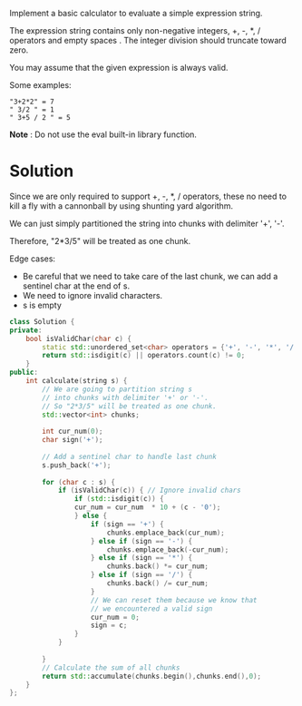 Implement a basic calculator to evaluate a simple expression string.

The expression string contains only non-negative integers, +, -, *, / operators and empty spaces . The integer division should truncate toward zero.

You may assume that the given expression is always valid.

Some examples:

```
"3+2*2" = 7
" 3/2 " = 1
" 3+5 / 2 " = 5
```

__Note__ : Do not use the eval built-in library function.

# Solution

Since we are only required to support  +, -, *, / operators, these no need to kill a fly with a cannonball by using shunting yard algorithm.

We can just simply partitioned the string into chunks with delimiter '+', '-'.

Therefore, "2*3/5" will be treated as one chunk.

Edge cases:

* Be careful that we need to take care of the last chunk, we can add a sentinel char at the end of s.
* We need to ignore invalid characters.
* s is empty



```cpp
class Solution {
private:
    bool isValidChar(char c) {
        static std::unordered_set<char> operators = {'+', '-', '*', '/'};
        return std::isdigit(c) || operators.count(c) != 0;
    }
public:
    int calculate(string s) {
        // We are going to partition string s 
        // into chunks with delimiter '+' or '-'.
        // So "2*3/5" will be treated as one chunk.
        std::vector<int> chunks;
        
        int cur_num(0);
        char sign('+');
        
        // Add a sentinel char to handle last chunk
        s.push_back('+'); 
        
        for (char c : s) {
            if (isValidChar(c)) { // Ignore invalid chars
                if (std::isdigit(c)) {
                cur_num = cur_num  * 10 + (c - '0');
                } else {
                    if (sign == '+') {
                        chunks.emplace_back(cur_num);
                    } else if (sign == '-') {
                        chunks.emplace_back(-cur_num);
                    } else if (sign == '*') {
                        chunks.back() *= cur_num; 
                    } else if (sign == '/') {
                        chunks.back() /= cur_num; 
                    }
                    // We can reset them because we know that
                    // we encountered a valid sign
                    cur_num = 0;
                    sign = c;
                }
            }
            
        }
        // Calculate the sum of all chunks
        return std::accumulate(chunks.begin(),chunks.end(),0);
    }
};
```
